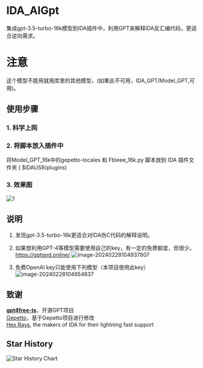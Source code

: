# IDA_AIGpt
集成gpt-3.5-turbo-16k模型到IDA插件中，利用GPT来解释IDA反汇编代码，更适合逆向需求。
# 注意
这个模型不能用就用库里的其他模型，(如果此不可用，IDA_GPT/Model_GPT,可用)。

## 使用步骤
### 1. 科学上网      


### 2. 将脚本放入插件中
将Model_GPT_16k中的gepetto-locales 和 Fbleee_16k.py 脚本放到 IDA 插件文件夹 ( $IDAUSR/plugins)


### 3. 效果图

![1](https://github.com/FBLeee/IDA_GPT/assets/50468890/15271d25-0e8d-4109-8ade-7162ccc3adfb)


## 说明
1. 发现gpt-3.5-turbo-16k更适合对IDA伪C代码的解释说明。    

2. 如果想利用GPT-4等模型需要使用自己的key，有一定的免费额度，但很少。https://gptgod.online/
 ![image-20240228104937807](https://github.com/FBLeee/IDA_GPT/assets/50468890/ff79dc59-2807-49ff-97b7-abcebc9f5f6e)
3. 免费OpenAI key只能使用下列模型（本项目使用此key）
![image-20240228104654637](https://github.com/FBLeee/IDA_GPT/assets/50468890/39a4cd83-4f10-4e17-889a-9557a7472dfd)





## 致谢

**[gpt4free-ts](https://github.com/xiangsx/gpt4free-ts)**，开源GPT项目  
[Gepetto](https://github.com/JusticeRage/Gepetto)，基于Gepetto项目进行修改  
[Hex Rays](https://hex-rays.com/), the makers of IDA for their lightning fast support  

## Star History

![Star History Chart](https://api.star-history.com/svg?repos=FBLeee/IDA_GPT&type=Date)

